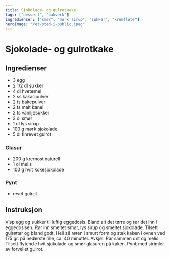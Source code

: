 ```yaml
---
title: Sjokolade- og gulrotkake
tags: ["dessert", "bakverk"]
ingredienser: ["smør", "mørk sirup", "sukker", "kremfløte"]
heroImage: "/et-sted-i-public.jpeg"
---
```


# Sjokolade- og gulrotkake

## Ingredienser

- 3 egg
- 2 1/2 dl sukker
- 4 dl hvetemel
- 2 ss kakaopulver
- 2 ts bakepulver
- 2 ts malt kanel
- 2 ts vaniljesukker
- 2 dl smør
- 1 dl lys sirup
- 100 g mørk sjokolade
- 5 dl finrevet gulrot

### Glasur

- 200 g kremost naturell
- 1 dl melis
- 100 g hvit kokesjokolade

### Pynt

- revet gulrot

## Instruksjon

Visp egg og sukker til luftig eggedosis. Bland alt det tørre og rør det inn i eggedosisen. Rør inn smeltet smør, lys sirup og smeltet sjokolade. Tilsett gulrøtter og bland godt. Hell så røren i smurt form og stek kaken i ovnen ved 175 gr. på nederste rille, ca. 40 minutter. Avkjøl. Rør sammen ost og melis. Tilsett flytende hvit sjokolade og smør glasuren på kaken. Pynt med strimler av forvellet gulrot.
